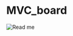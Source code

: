 # MVC_board
![Read me](https://user-images.githubusercontent.com/55770741/74010520-09ce7180-49c9-11ea-8101-801fa23a30b8.PNG)
